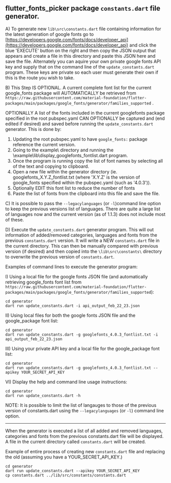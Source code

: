 flutter_fonts_picker package `constants.dart` file generator.
--------------------------------------------------------------

A)  To generate new `lib\src\constants.dart` file containing information for the latest generation of google fonts go to [https://developers.google.com/fonts/docs/developer_api](https://developers.google.com/fonts/docs/developer_api) and click the blue 'EXECUTE' button on the right and then copy the JSON output that appears and create a file in this directory and paste this JSON here and save the file.
Alternately you can aquire your own private google fonts API key and supply that on the command line of the `update_constants.dart` program.  These keys are private so each user must generate their own if this is the route you wish to take.

B)  This Step IS OPTIONAL.  A current complete font list for the current google_fonts package will AUTOMATICALLY be retrieved from `https://raw.githubusercontent.com/material-foundation/flutter-packages/main/packages/google_fonts/generator/families_supported` .

OPTIONALLY A list of the fonts included in the current googlefonts package specified in the root pubspec.yaml CAN OPTIONALLY be captured and (end edited if desired) and saved before running the `update_constants.dart` generator.
This is done by:

  1) Updating the root pubspec.yaml to have `google_fonts:` package reference the current version.
  2) Going to the example\ directory and running the \example\lib\display_googlefonts_fontlist.dart program.
  3) Once the program is running copy the list of font names by selecting all of the text and copying to clipboard.
  4) Open a new file within the generator directory (ie. googlefonts_X.Y.Z_fontlist.txt (where 'X.Y.Z' is the version of google_fonts specified within the pubspec.yaml (such as '4.0.3')).
  5) Optionally EDIT this font list to reduce the number of fonts
  5) Paste the list of fonts from the clipboard into this file and save the file.

C)  It is possible to pass the `--legacylanguages` (or `-l`)command line option to keep the previous versions list of languages.  There are quite a large list of languages now and the current version (as of 1.1.3) does not include most of these.

D)  Execute the `update_constants.dart` generator program.  This will out information of added/removed categories, languages and fonts from the previous `constants.dart` version.  It will write a NEW `constants.dart` file in the current directory.  This can then be manually compared with previous version (if desired) and then copied into the `\lib\src\constants\` directory to overwrite the previous version of `constants.dart`.

Examples of command lines to execute the generator program:

I) Using a local file for the google fonts JSON file (and automatically retrieving google_fonts font list from `https://raw.githubusercontent.com/material-foundation/flutter-packages/main/packages/google_fonts/generator/families_supported`):

```shell
cd generator
dart run update_constants.dart -i api_output_feb_22_23.json
```

II) Using local files for both the google fonts JSON file and the google_package font list:

```shell
cd generator
dart run update_constants.dart -g googlefonts_4.0.3_fontlist.txt -i api_output_feb_22_23.json
```

III) Using your private API key and a local file for the google_package font list:

```shell
cd generator
dart run update_constants.dart -g googlefonts_4.0.3_fontlist.txt --apikey YOUR_SECRET_API_KEY
```

VI) Display the help and command line usage instructions:

```shell
cd generator
dart run update_constants.dart -h
```

NOTE:  It is possible to limit the list of langauges to those of the previous version of constants.dart using the  `--legacylanguages` (or `-l`) command line option.

-----------------------------------------

When the generator is executed a list of all added and removed languages, categories and fonts from the previous constants.dart file will be displayed.  A file in the current directory called `constants.dart` will be created.

Example of entire process of creating new `constants.dart` file and replacing the old (assuming you have a YOUR_SECRET_API_KEY.)

```shell
cd generator
dart run update_constants.dart --apikey YOUR_SECRET_API_KEY
cp constants.dart ../lib/src/constants/constants.dart
```
